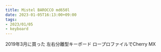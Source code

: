 ```yaml
---
title: Mistel BAROCCO md650l
date: 2023-01-05T16:13:00+09:00
tags:
- 2023/01/05
- keyboard
---
```


2019年3月に買った
左右分離型キーボード
ロープロファイルでCherry MX
